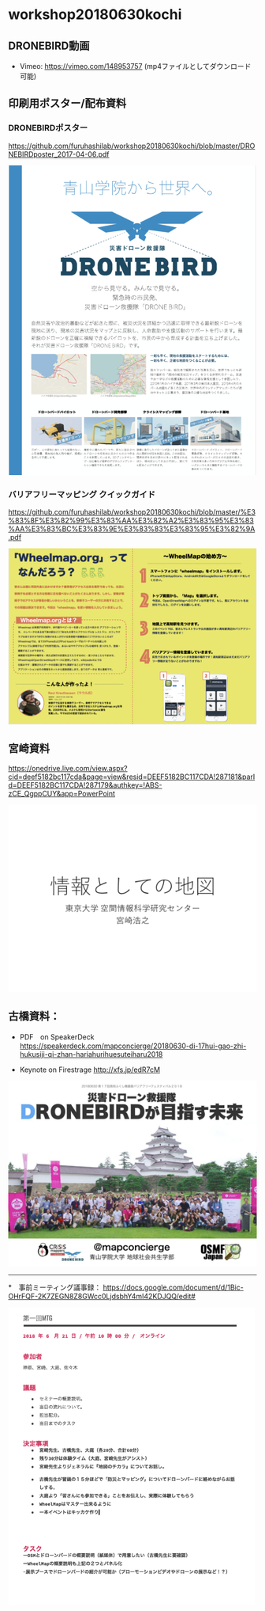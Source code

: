 # workshop20180630kochi

## DRONEBIRD動画
* Vimeo: https://vimeo.com/148953757
(mp4ファイルとしてダウンロード可能)

## 印刷用ポスター/配布資料
### DRONEBIRDポスター
https://github.com/furuhashilab/workshop20180630kochi/blob/master/DRONEBIRDposter_2017-04-06.pdf

<img src="https://github.com/furuhashilab/workshop20180630kochi/blob/master/%E3%82%B9%E3%82%AF%E3%83%AA%E3%83%BC%E3%83%B3%E3%82%B7%E3%83%A7%E3%83%83%E3%83%88%202018-06-28%2011.17.28.png?raw=true" width="600px" />


### バリアフリーマッピング クイックガイド
https://github.com/furuhashilab/workshop20180630kochi/blob/master/%E3%83%8F%E3%82%99%E3%83%AA%E3%82%A2%E3%83%95%E3%83%AA%E3%83%BC%E3%83%9E%E3%83%83%E3%83%95%E3%82%9A.pdf

<img src="https://github.com/furuhashilab/workshop20180630kochi/blob/master/%E3%82%B9%E3%82%AF%E3%83%AA%E3%83%BC%E3%83%B3%E3%82%B7%E3%83%A7%E3%83%83%E3%83%88%202018-06-28%2011.33.50.png?raw=true" width="600px" />

## 宮崎資料

https://onedrive.live.com/view.aspx?cid=deef5182bc117cda&page=view&resid=DEEF5182BC117CDA!287181&parId=DEEF5182BC117CDA!287179&authkey=!ABS-zCE_QgppCUY&app=PowerPoint

<img src="https://github.com/furuhashilab/workshop20180630kochi/blob/master/%E3%82%B9%E3%82%AF%E3%83%AA%E3%83%BC%E3%83%B3%E3%82%B7%E3%83%A7%E3%83%83%E3%83%88%202018-06-28%2011.53.25.png?raw=true" width="600px" />

## 古橋資料：
* PDF　on SpeakerDeck
https://speakerdeck.com/mapconcierge/20180630-di-17hui-gao-zhi-hukusiji-qi-zhan-hariahurihuesuteiharu2018

* Keynote on Firestrage 
http://xfs.jp/edR7cM

<img src="https://github.com/furuhashilab/workshop20180630kochi/blob/master/%E3%82%B9%E3%82%AF%E3%83%AA%E3%83%BC%E3%83%B3%E3%82%B7%E3%83%A7%E3%83%83%E3%83%88%202018-06-28%2014.55.03.png?raw=true" width="600px" />

---

*　事前ミーティング議事録：
https://docs.google.com/document/d/1Bic-OHrFQF-2K7ZEGN8Z8GWcc0LjdsbhY4mI42KDJQQ/edit#

<img src="https://github.com/furuhashilab/workshop20180630kochi/blob/master/%E3%82%B9%E3%82%AF%E3%83%AA%E3%83%BC%E3%83%B3%E3%82%B7%E3%83%A7%E3%83%83%E3%83%88%202018-06-28%2014.52.11.png?raw=true" width="500px" />

